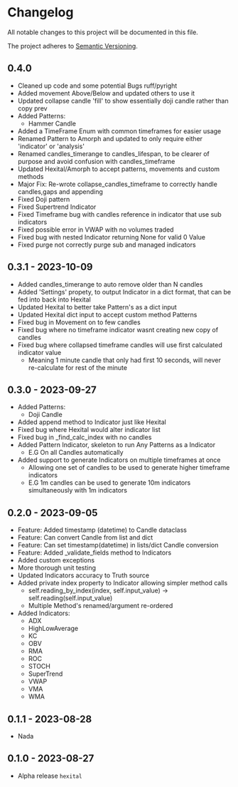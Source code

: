 # Changelog

All notable changes to this project will be documented in this file.

The project adheres to [Semantic Versioning](https://semver.org/spec/v2.0.0.html).


## 0.4.0
- Cleaned up code and some potential Bugs ruff/pyright
- Added movement Above/Below and updated others to use it
- Updated collapse candle 'fill' to show essentially doji candle rather than copy prev
- Added Patterns:
  - Hammer Candle
- Added a TimeFrame Enum with common timeframes for easier usage
- Renamed Pattern to Amorph and updated to only require either 'indicator' or 'analysis'
- Renamed candles_timerange to candles_lifespan, to be clearer of purpose and avoid confusion with candles_timeframe
- Updated Hexital/Amorph to accept patterns, movements and custom methods
- Major Fix: Re-wrote collapse_candles_timeframe to correctly handle candles,gaps and appending
- Fixed Doji pattern
- Fixed Supertrend Indicator
- Fixed Timeframe bug with candles reference in indicator that use sub indicators
- Fixed possible error in VWAP with no volumes traded
- Fixed bug with nested Indicator returning None for valid 0 Value
- Fixed purge not correctly purge sub and managed indicators

## 0.3.1 - 2023-10-09
- Added candles_timerange to auto remove older than N candles
- Added 'Settings' propety, to output Indicator in a dict format, that can be fed into back into Hexital
- Updated Hexital to better take Pattern's as a dict input
- Updated Hexital dict input to accept custom method Patterns
- Fixed bug in Movement on to few candles
- Fixed bug where no timeframe indicator wasnt creating new copy of candles
- Fixed bug where collapsed timeframe candles will use first calculated indicator value
  - Meaning 1 minute candle that only had first 10 seconds,  will never re-calculate for rest of the minute

## 0.3.0 - 2023-09-27
- Added Patterns:
  - Doji Candle
- Added append method to Indicator just like Hexital
- Fixed bug where Hexital would alter indicator list
- Fixed bug in _find_calc_index with no candles
- Added Pattern Indicator, skeleton to run Any Patterns as a Indicator
  - E.G On all Candles automatically
- Added support to generate Indicators on multiple timeframes at once
  - Allowing one set of candles to be used to generate higher timeframe indicators
  - E.G 1m candles can be used to generate 10m indicators simultaneously with 1m indicators

## 0.2.0 - 2023-09-05
- Feature: Added timestamp (datetime) to Candle dataclass
- Feature: Can convert Candle from list and dict
- Feature: Can set timestamp(datetime) in lists/dict Candle conversion
- Feature: Added _validate_fields method to Indicators
- Added custom exceptions
- More thorough unit testing
- Updated Indicators accuracy to Truth source
- Added private index property to Indicator allowing simpler method calls
  - self.reading_by_index(index, self.input_value) -> self.reading(self.input_value)
  - Multiple Method's renamed/argument re-ordered
- Added Indicators:
  - ADX
  - HighLowAverage
  - KC
  - OBV
  - RMA
  - ROC
  - STOCH
  - SuperTrend
  - VWAP
  - VMA
  - WMA
## 0.1.1 - 2023-08-28
- Nada
## 0.1.0 - 2023-08-27

- Alpha release `hexital`
